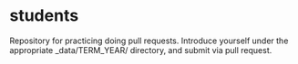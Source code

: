 # students
Repository for practicing doing pull requests. Introduce yourself under the appropriate _data/TERM_YEAR/ directory, and submit via pull request. 
